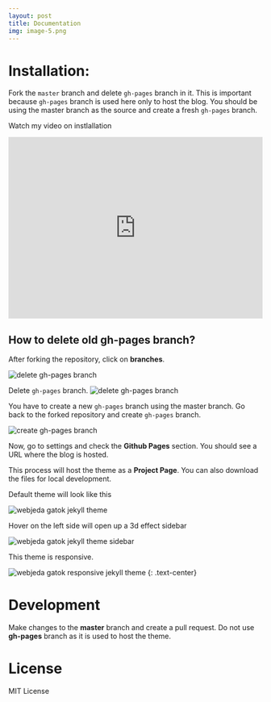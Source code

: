 ```yaml
---
layout: post
title: Documentation
img: image-5.png
---
```



# Installation: 
Fork the ``master`` branch and delete ``gh-pages`` branch in it. This is important because ``gh-pages`` branch is used here only to host the blog. You should be using the master branch as the source and create a fresh ``gh-pages`` branch.

Watch my video on instlallation
<iframe width="100%" height="360" src="https://www.youtube.com/embed/T2nx6tj-ZH4?rel=0" frameborder="0" allowfullscreen></iframe>

## How to delete old **gh-pages** branch?
After forking the repository, click on **branches**.

![delete gh-pages branch](http://blog.webjeda.com/images/delete-github-branch.png)

Delete ``gh-pages`` branch.
![delete gh-pages branch](http://blog.webjeda.com/images/delete-github-branch-2.png)

You have to create a new ``gh-pages`` branch using the master branch. Go back to the forked repository and create ``gh-pages`` branch.

![create gh-pages branch](http://blog.webjeda.com/images/create-gh-pages-branch.JPG)

Now, go to settings and check the **Github Pages** section. You should see a URL where the blog is hosted.

This process will host the theme as a **Project Page**. You can also download the files for local development. 

Default theme will look like this

![webjeda gatok jekyll theme]({{site.baseurl}}/images/webjeda-gatok-jekyll-theme-screenshot-1.png)

Hover on the left side will open up a 3d effect sidebar

![webjeda gatok jekyll theme sidebar]({{site.baseurl}}/images/webjeda-gatok-jekyll-theme-screenshot.jpg)


This theme is responsive.

![webjeda gatok responsive jekyll theme]({{site.baseurl}}/images/webjeda-gatok-jekyll-theme-screenshot-2.png)
{: .text-center}


# Development
Make changes to the **master** branch and create a pull request. Do not use **gh-pages** branch as it is used to host the theme.


# License
MIT License